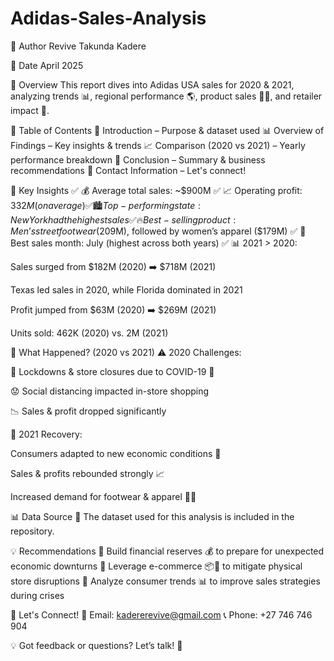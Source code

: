 # Adidas-Sales-Analysis
👤 Author
Revive Takunda Kadere

📅 Date
April 2025

📌 Overview
This report dives into Adidas USA sales for 2020 & 2021, analyzing trends 📊, regional performance 🌎, product sales 👕👟, and retailer impact 🏬.

📂 Table of Contents
📖 Introduction – Purpose & dataset used
📊 Overview of Findings – Key insights & trends
📈 Comparison (2020 vs 2021) – Yearly performance breakdown
📝 Conclusion – Summary & business recommendations
📩 Contact Information – Let's connect!

🎯 Key Insights
✅ 💰 Average total sales: ~$900M
✅ 📈 Operating profit: $332M (on average)
✅ 🏙️ Top-performing state: New York had the highest sales
✅ 🔥 Best-selling product: Men’s street footwear ($209M), followed by women’s apparel ($179M)
✅ 📆 Best sales month: July (highest across both years)
✅ 📊 2021 > 2020:

Sales surged from $182M (2020) ➡️ $718M (2021)

Texas led sales in 2020, while Florida dominated in 2021

Profit jumped from $63M (2020) ➡️ $269M (2021)

Units sold: 462K (2020) vs. 2M (2021)

📌 What Happened? (2020 vs 2021)
⚠️ 2020 Challenges:

🚫 Lockdowns & store closures due to COVID-19 🦠

😟 Social distancing impacted in-store shopping

📉 Sales & profit dropped significantly

🚀 2021 Recovery:

Consumers adapted to new economic conditions 💪

Sales & profits rebounded strongly 📈

Increased demand for footwear & apparel 👟👕

📊 Data Source
📂 The dataset used for this analysis is included in the repository.

💡 Recommendations
🔹 Build financial reserves 💰 to prepare for unexpected economic downturns
🔹 Leverage e-commerce 📦📲 to mitigate physical store disruptions
🔹 Analyze consumer trends 📊 to improve sales strategies during crises

📩 Let's Connect!
📧 Email: kadererevive@gmail.com
📞 Phone: +27 746 746 904

💡 Got feedback or questions? Let’s talk! 🚀
